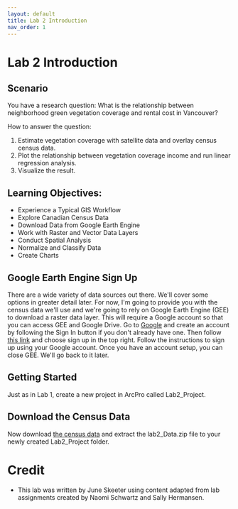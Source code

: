 ```yaml
---
layout: default
title: Lab 2 Introduction
nav_order: 1
---
```


# Lab 2 Introduction

## Scenario
You have a research question:
What is the relationship between neighborhood green vegetation coverage and rental cost in Vancouver?

How to answer the question:
1) Estimate vegetation coverage with satellite data and overlay census census data.
2) Plot the relationship between vegetation coverage income and run linear regression analysis.
3) Visualize the result.

<!-- 
<iframe width="560" height="315" src="https://www.youtube.com/embed/UDE_v8S9-Kk" title="YouTube video player" frameborder="0" allow="accelerometer; autoplay; clipboard-write; encrypted-media; gyroscope; picture-in-picture" allowfullscreen></iframe>
 -->
## Learning Objectives:

* Experience a Typical GIS Workflow
* Explore Canadian Census Data
* Download Data from Google Earth Engine
* Work with Raster and Vector Data Layers
* Conduct Spatial Analysis
* Normalize and Classify Data
* Create Charts

## Google Earth Engine Sign Up

There are a wide variety of data sources out there.  We'll cover some options in greater detail later.  For now, I'm going to provide you with the census data we'll use and we're going to rely on Google Earth Engine (GEE) to download a raster data layer.  This will require a Google account so that you can access GEE and Google Drive.  Go to [Google](https://www.google.com/) and create an account by following the Sign In button if you don't already have one.  Then follow [this link](https://earthengine.google.com/) and choose sign up in the top right.  Follow the instructions to sign up using your Google account.  Once you have an account setup, you can close GEE.  We'll go back to it later.

## Getting Started

Just as in Lab 1, create a new project in ArcPro called Lab2_Project.


## Download the Census Data

Now download [the census data](https://github.com/June-Skeeter/GEOB270_Lab2_2021S1/blob/main/lab2_Data.zip) and extract the lab2_Data.zip file to your newly created Lab2_Project folder.


# Credit

- This lab was written by June Skeeter using content adapted from lab assignments created by Naomi Schwartz and Sally Hermansen. 